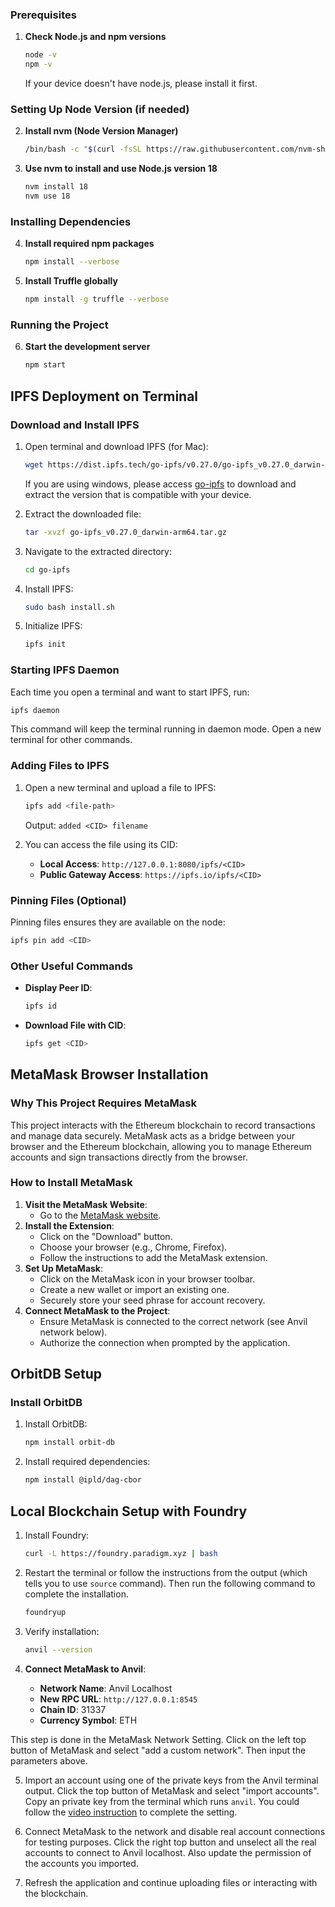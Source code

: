 ### Prerequisites

1. **Check Node.js and npm versions**
    ```sh
    node -v
    npm -v
    ```
    If your device doesn't have node.js, please install it first.

### Setting Up Node Version (if needed)

2. **Install nvm (Node Version Manager)**
    ```sh
    /bin/bash -c "$(curl -fsSL https://raw.githubusercontent.com/nvm-sh/nvm/v0.39.2/install.sh)"
    ```

3. **Use nvm to install and use Node.js version 18**
    ```sh
    nvm install 18
    nvm use 18
    ```

### Installing Dependencies

4. **Install required npm packages**
    ```sh
    npm install --verbose
    ```

5. **Install Truffle globally**
    ```sh
    npm install -g truffle --verbose
    ```

### Running the Project

6. **Start the development server**
    ```sh
    npm start
    ```

## IPFS Deployment on Terminal

### Download and Install IPFS

1. Open terminal and download IPFS (for Mac):
    ```sh
    wget https://dist.ipfs.tech/go-ipfs/v0.27.0/go-ipfs_v0.27.0_darwin-arm64.tar.gz
    ```
    If you are using windows, please access [go-ipfs](https://dist.ipfs.tech/go-ipfs/v0.27.0) to download and extract the version that is compatible with your device.

2. Extract the downloaded file:
    ```sh
    tar -xvzf go-ipfs_v0.27.0_darwin-arm64.tar.gz
    ```

3. Navigate to the extracted directory:
    ```sh
    cd go-ipfs
    ```

4. Install IPFS:
    ```sh
    sudo bash install.sh
    ```

5. Initialize IPFS:
    ```sh
    ipfs init
    ```

### Starting IPFS Daemon

Each time you open a terminal and want to start IPFS, run:
```sh
ipfs daemon
```
This command will keep the terminal running in daemon mode. Open a new terminal for other commands.

### Adding Files to IPFS

1. Open a new terminal and upload a file to IPFS:
    ```sh
    ipfs add <file-path>
    ```
    Output: `added <CID> filename`

2. You can access the file using its CID:
    - **Local Access**: `http://127.0.0.1:8080/ipfs/<CID>`
    - **Public Gateway Access**: `https://ipfs.io/ipfs/<CID>`

### Pinning Files (Optional)

Pinning files ensures they are available on the node:
```sh
ipfs pin add <CID>
```

### Other Useful Commands

- **Display Peer ID**:
    ```sh
    ipfs id
    ```
- **Download File with CID**:
    ```sh
    ipfs get <CID>
    ```

## MetaMask Browser Installation

### Why This Project Requires MetaMask

This project interacts with the Ethereum blockchain to record transactions and manage data securely. MetaMask acts as a bridge between your browser and the Ethereum blockchain, allowing you to manage Ethereum accounts and sign transactions directly from the browser.

### How to Install MetaMask

1. **Visit the MetaMask Website**:
    - Go to the [MetaMask website](https://metamask.io/).
2. **Install the Extension**:
    - Click on the "Download" button.
    - Choose your browser (e.g., Chrome, Firefox).
    - Follow the instructions to add the MetaMask extension.
3. **Set Up MetaMask**:
    - Click on the MetaMask icon in your browser toolbar.
    - Create a new wallet or import an existing one.
    - Securely store your seed phrase for account recovery.
4. **Connect MetaMask to the Project**:
    - Ensure MetaMask is connected to the correct network (see Anvil network below).
    - Authorize the connection when prompted by the application.

## OrbitDB Setup

### Install OrbitDB

1. Install OrbitDB:
    ```sh
    npm install orbit-db
    ```

2. Install required dependencies:
    ```sh
    npm install @ipld/dag-cbor
    ```

## Local Blockchain Setup with Foundry

1. Install Foundry:
    ```sh
    curl -L https://foundry.paradigm.xyz | bash
    ```

2. Restart the terminal or follow the instructions from the output (which tells you to use `source` command). Then run the following command to complete the installation.
    ```sh
    foundryup
    ```

3. Verify installation:
    ```sh
    anvil --version
    ```

4. **Connect MetaMask to Anvil**:
    - **Network Name**: Anvil Localhost
    - **New RPC URL**: `http://127.0.0.1:8545`
    - **Chain ID**: 31337
    - **Currency Symbol**: ETH
      
This step is done in the MetaMask Network Setting. Click on the left top button of MetaMask and select "add a custom network". Then input the parameters above.

5. Import an account using one of the private keys from the Anvil terminal output. Click the top button of MetaMask and select "import accounts". Copy an private key from the terminal which runs `anvil`. You could follow the [video instruction](https://youtu.be/dD1cTx0mD2A) to complete the setting.

7. Connect MetaMask to the network and disable real account connections for testing purposes. Click the right top button and unselect all the real accounts to connect to Anvil localhost. Also update the permission of the accounts you imported.

8. Refresh the application and continue uploading files or interacting with the blockchain.
